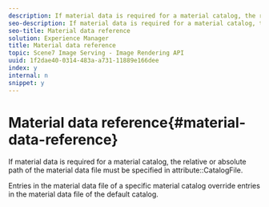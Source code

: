 ```yaml
---
description: If material data is required for a material catalog, the relative or absolute path of the material data file must be specified in attribute CatalogFile.
seo-description: If material data is required for a material catalog, the relative or absolute path of the material data file must be specified in attribute CatalogFile.
seo-title: Material data reference
solution: Experience Manager
title: Material data reference
topic: Scene7 Image Serving - Image Rendering API
uuid: 1f2dae40-0314-483a-a731-11889e166dee
index: y
internal: n
snippet: y
---
```


# Material data reference{#material-data-reference}

If material data is required for a material catalog, the relative or absolute path of the material data file must be specified in attribute::CatalogFile.

Entries in the material data file of a specific material catalog override entries in the material data file of the default catalog. 
